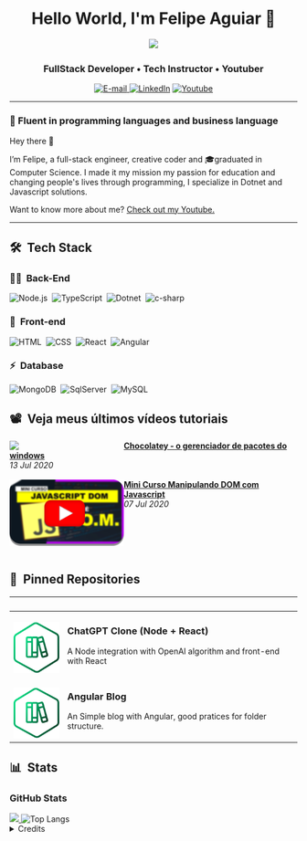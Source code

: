 <h1 align="center">
  Hello World, I'm Felipe Aguiar 👋
</h1>

<div align="center">
<img height="320em" src="https://mir-s3-cdn-cf.behance.net/project_modules/1400_opt_1/81bb4b165684019.640b6038d133e.gif"/>
  
   <!-- <img height="350em" src="./.github/assets/cover_.png"/> -->
  <!-- <img height="380em" src="https://user-images.githubusercontent.com/70382532/138322189-2db8df52-9dcb-40a0-88a8-c365466bd33d.gif"/> -->
  
</div>

<h3 align="center">
  FullStack Developer • Tech Instructor • Youtuber
</h3>

<div align="center">
<p>
<a href="mailto:felipe.silva.aguiar047@gmail.com">
<img src="https://img.shields.io/badge/-email-020114?style=for-the-badge&amp;logo=microsoft-outlook&amp;logoColor=EBD03E&amp;color:FFF" alt="E-mail">
</a>
<a href="https://www.linkedin.com/in/felipe-me"><img src="https://img.shields.io/badge/-LinkedIn-020114?style=for-the-badge&amp;logo=linkedin&amp;logoColor=EBD03E&amp;color:FFF" alt="LinkedIn"></a>
<a href="https://www.youtube.com/channel/UCCcDZkI7AITYFCgDEFV9OoQ"><img src="https://img.shields.io/badge/-Youtube-020114?style=for-the-badge&amp;logo=youtube&amp;logoColor=EBD03E&amp;color:FFF" alt="Youtube"></a></p>
</div>

---

### 🎯 Fluent in programming languages and business language

Hey there 👋

I’m Felipe, a full-stack engineer, creative coder and 🎓graduated in Computer Science. I made it my mission my passion for education and changing people's lives through programming, I specialize in Dotnet and Javascript solutions.

Want to know more about me? [Check out my Youtube.](https://www.youtube.com/channel/UCCcDZkI7AITYFCgDEFV9OoQ)

---

## 🛠 &nbsp;Tech Stack

### 👩‍💻 &nbsp;Back-End

![Node.js](https://img.shields.io/badge/Node.js-E7ECEB?style=for-the-badge&logo=node.js&logoColor=53D9A2)&nbsp;
![TypeScript](https://img.shields.io/badge/TypeScript-E7ECEB?style=for-the-badge&logo=typescript&logoColor=1572B6)&nbsp;
![Dotnet](https://img.shields.io/badge/.NET-E7ECEB?style=for-the-badge&logo=dotnet&logoColor=435C6E)&nbsp;
![c-sharp](https://img.shields.io/badge/-C%23-E7ECEB?style=for-the-badge&logo=c-sharp&logoColor=3D5A7A)&nbsp;

### 🎨 &nbsp;Front-end

![HTML](https://img.shields.io/badge/-HTML-E7ECEB?style=for-the-badge&logo=HTML5&logoColor=C86833)&nbsp;
![CSS](https://img.shields.io/badge/-CSS-E7ECEB?style=for-the-badge&logo=CSS3&logoColor=139DFF)&nbsp;
![React](https://img.shields.io/badge/-React-E7ECEB?style=for-the-badge&logo=react&logoColor=1572B6)&nbsp;
![Angular](https://img.shields.io/badge/-Angular-E7ECEB?style=for-the-badge&logo=Angular&logoColor=893121)&nbsp;

### ⚡ &nbsp;Database

![MongoDB](https://img.shields.io/badge/-MongoDB-E7ECEB?style=for-the-badge&logo=mongodb&logoColor=C86833)&nbsp;
![SqlServer](https://img.shields.io/badge/-Microsoft%20SQL%20Server-E7ECEB?style=for-the-badge&logo=microsoft%20sql%20server&logoColor=FDFD62)&nbsp;
![MySQL](https://img.shields.io/badge/-MySQL-E7ECEB?style=for-the-badge&logo=mysql&logoColor=004D8F)&nbsp;

## 📽️ &nbsp;Veja meus últimos vídeos tutoriais

<!-- YT LIST START -->

[<img src="../felipeAguiarCode/.github/assets/yt-covers/cv-1.png" align="left" width="200" />](https://www.youtube.com/watch?v=HTLaHYkFvV8)
**[Chocolatey - o gerenciador de pacotes do windows](https://www.youtube.com/watch?v=HTLaHYkFvV8)**
<br /> _13 Jul 2020_
<img align="center" width="100%" height="0" />
[<img src="./.github/assets/yt-covers/cv-2.png" align="left" width="200" />](https://www.youtube.com/watch?v=G31EuXNMDPk)
**[Mini Curso Manipulando DOM com Javascript ](https://www.youtube.com/watch?v=9JVE8OGRSlA)**
<br /> _07 Jul 2020_
<img align="center" width="100%" height="0" />

<!-- YT LIST END -->

## 📌 &nbsp;Pinned Repositories

<table>
	<thead>
		<tr>
			<th colspan="2" width="2000">&nbsp;</th>
		</tr>
	</thead>
	<tbody>
		<tr>
			<td align="center" valign="top" width="80"><br />
			<a href="https://github.com/felipeAguiarCode/node-chatgpt-api">
      <img src="./.github/assets/documentation.png" />
      </a>
      </td>
			<td valign="top">
			<h3>ChatGPT Clone (Node + React)</h3>
			<p>A Node integration with OpenAI algorithm and front-end with React</p>
			</td>
		</tr>
		<tr>
			<td align="center" valign="top" width="80"><br />
			<a href="https://github.com/felipeAguiarCode/angular-blog">
      <img src="./.github/assets/documentation.png" />
      </a>
      </td>
			<td valign="top">
			<h3>Angular Blog</h3>
			<p>An Simple blog with Angular, good pratices for folder structure.</p>
			</td>
		</tr>
	</tbody>
</table>

## 📊 &nbsp;Stats

<h3 align="left">GitHub Stats</h3>

<div align="left">
	<a href="https://github.com/felipeaguiarcode/github-readme-stats" target = "_blank">
		<img height="130em" src="https://github-readme-stats-git-masterrstaa-rickstaa.vercel.app/api?username=felipeaguiarcode&hide_title=true&show_icons=true&include_all_commits=false&count_private=true&line_height=25&hide=issues&bg_color=020114&title_color=7520FF&text_color=FFF&border_radius=3&border_color=181832&icon_color=7520FF&theme=jolly">
	</a>
	<img alt="Top Langs" height="130em" src="https://github-readme-stats-git-masterrstaa-rickstaa.vercel.app/api/top-langs/?username=felipeaguiarcode&line_height=10&card_width=290&layout=compact&hide_title=false&count_private=true&langs_count=4&show_icons=true&title_color=7520FF&hide=html,css&bg_color=020114&text_color=8B8B8B&border_radius=3&border_color=181832">
	<!-- <a href="https://git.io/streak-stats">
  		<img height="130em" src="https://streak-stats.demolab.com?user=felipeaguiarcode&theme=buefy-dark&border_radius=3&date_format=M%20j%5B%2C%20Y%5D&background=020114&border=181832&ring=7520FF&stroke=181832&currStreakLabel=ED00F2&sideLabels=FCFCFC&currStreakNum=ED00F2&fire=ED00F2&sideNums=7520FF&dates=8B8B8B">
	</a> -->
</div>

<div align="center">

</div>

<details align="left">
  <summary>Credits</summary> 
  - Badges by <a href="https://shields.io/">shields.io</a>
  <br>
  - GitHub Stats by <a href="https://github.com/anuraghazra/github-readme-stats">anuraghazra</a>
  <br>
   - GitHub Streak by <a href="https://github.com/DenverCoder1/github-readme-streak-stats">DenverCoder1</a>
  <br>
  - Developer vector created by <a href="https://www.freepik.com/vectors/developer">storyset - www.freepik.com</a> (edited by author)
</details>
